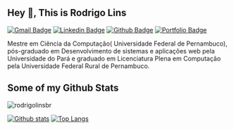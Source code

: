 ## Hey 👋, This is Rodrigo Lins
[![Gmail Badge](https://img.shields.io/badge/-rodrigolinsbr@gmail.com-c14438?style=flat&logo=Gmail&logoColor=white&link=mailto:rodrigolinsbr@gmail.com)](mailto:rodrigolinsbr@gmail.com) 
[![Linkedin Badge](https://img.shields.io/badge/-rodrigolinsbr?style=flat&logo=Linkedin&logoColor=white&link=https://www.linkedin.com/in/rodrigocavalcanti-lins-30337543/)](https://www.linkedin.com/in/rodrigocavalcanti-lins-30337543/) [![Github Badge](https://img.shields.io/badge/-rodrigolinsbr-grey?style=flat&logo=github&logoColor=white&link=https://github.com/rodrigolinsbr/)](https://www.github.com/rodrigolinsbr/) [![Portfolio Badge](https://img.shields.io/badge/portfolio-web-blue?style=flat&link=rodrigolinsbr@gihub.io/)](rodrigolinsbr@gihub.io/) <p align='left'>Mestre em Ciência da Computação( Universidade Federal de Pernambuco), pós-graduado em Desenvolvimento de sistemas e aplicações web pela Universidade do Pará e graduado em Licenciatura Plena em Computação pela Universidade Federal Rural de Pernambuco.</p>
## Some of my Github Stats
<p align=left> <img src=https://komarev.com/ghpvc/?username=rodrigolinsbr alt=rodrigolinsbr /> </p>

[![Github stats](https://github-readme-stats.vercel.app/api?username=rodrigolinsbr&show_icons=true&include_all_commits=true)](https://github.com/rodrigolinsbr/github-readme-stats)
[![Top Langs](https://github-readme-stats.vercel.app/api/top-langs/?username=rodrigolinsbr&layout=compact)](https://github.com/rodrigolinsbr/github-readme-stats)

